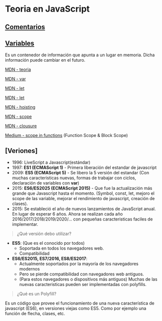 # Teoria en JavaScript

## [Comentarios](https://es.javascript.info/comments#comments)

## [Variables](https://es.javascript.info/variables)

Es un contenedor de información que apunta a un lugar en memoria.
Dicha información puede cambiar en el futuro.

[MDN - teoria](https://developer.mozilla.org/es/docs/Learn/JavaScript/First_steps/Variables)

[MDN - var](https://developer.mozilla.org/es/docs/Web/JavaScript/Reference/Statements/var)

[MDN - let](https://developer.mozilla.org/es/docs/Web/JavaScript/Reference/Statements/let)

[MDN - let](https://developer.mozilla.org/es/docs/Web/JavaScript/Reference/Statements/const)

[MDN - hoisting](https://developer.mozilla.org/es/docs/Glossary/Hoisting)

[MDN - scope](https://developer.mozilla.org/es/docs/Glossary/Scope)

[MDN - clousure](https://developer.mozilla.org/es/docs/Web/JavaScript/Closures)

[Medium - scope in functions](https://medium.com/nerd-for-tech/function-scope-block-scope-in-js-d29c8e7cd216) (Function Scope & Block Scope)

## [Veriones]

- 1996: LiveScript a Javascript(estándar)
- 1997: __ES1 (ECMAScript 1)__ - Primera liberación del estandar de javascript
- 2009: __ES5 (ECMAScript 5)__ - Se libero la 5 versión del estandar (Con muchas caracteristicas nuevas, formas de trabajar con ciclos, declaración de variables con __var__)
- 2015: __ES6/ES2025 (ECMAScript 2015)__ - Que fue la actualización más grande que Javascript hasta el momento. (Symbol, const, let, mejoro el scope de las variable, mejorar el rendimiento de javascript, creación de clases).
- 2015: Se estableció el año de nuevos lanzamientos de JavaScript anual. En lugar de esperar 6 años. Ahora se realizan cada año 2016/2017/2018/2019/2020/... con pequeñas caracteristicas faciles de implementar.


> ¿Qué versión debo utilizar?

*  __ES5__: (Que es el conocido por todos)
   *  Soportada en todos los navegadores web.
   *  Compatibilidad
* __ES6/ES2015, ES7/2016, ES8/ES2017__:
  * Actualmente soportados por la mayoría de los navegadores modernos
  * Pero se pierde compatibilidad con navegadores web antiguos.
  * (Para estos navegadores o dispositivos más antiguos) Muchas de las nuevas caracteristicas pueden ser implementadas con polyfills.


> ¿Qué es un Polyfill?

Es un código que provee el funcionamiento de una nueva característica de javascript (ES6), en versiones viejas como ES5. Como por ejemplo una función de flecha, clases, etc. 